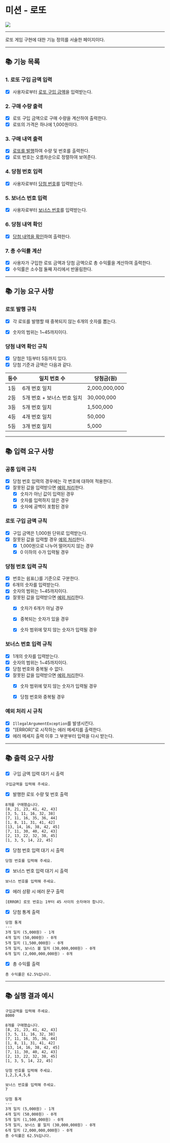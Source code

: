 # 미션 - 로또

![](https://img.shields.io/badge/precourse-week3-white.svg)

---

로또 게임 구현에 대한 기능 정의를 서술한 페이지이다.

---

## 📚 기능 목록

### 1. 로또 구입 금액 입력

+ [x] 사용자로부터 [로또 구입 금액](#로또-구입-금액-규칙)을 입력받는다.

### 2. 구매 수량 출력
+ [x] 로또 구입 금액으로 구매 수량을 계산하여 출력한다.
+ [x] 로또의 가격은 하나에 1,000원이다.

### 3. 구매 내역 출력

+ [x] [로또를 발행](#로또-발행-규칙)하여 수량 및 번호를 출력한다.
+ [x] 로또 번호는 오름차순으로 정렬하여 보여준다.

### 4. 당첨 번호 입력

+ [x] 사용자로부터 [당첨 번호](#당첨-번호-입력-규칙)를 입력받는다.

### 5. 보너스 번호 입력

+ [x] 사용자로부터 [보너스 번호](#보너스-번호-입력-규칙)를 입력받는다.

### 6. 당첨 내역 확인

+ [x] [당첨 내역을 확인](#당첨-내역-확인-규칙)하여 출력한다.

### 7. 총 수익률 계산

+ [x] 사용자가 구입한 로또 금액과 당첨 금액으로 총 수익률을 계산하여 출력한다.
+ [x] 수익률은 소수점 둘째 자리에서 반올림한다.
---


## 📚 기능 요구 사항


### 로또 발행 규칙
+ [x] 각 로또를 발행할 때 중복되지 않는 6개의 숫자를 뽑는다.
+ [x] 숫자의 범위는 1~45까지이다.


### 당첨 내역 확인 규칙

+ [x] 당첨은 1등부터 5등까지 있다.
+ [x] 당첨 기준과 금액은 다음과 같다.

| 등수 | 일치 번호 수 | 당첨금(원) |
|----|--------|--------------|
| 1등 |6개 번호 일치| 2,000,000,000|
| 2등 |5개 번호 + 보너스 번호 일치|30,000,000|
| 3등 |5개 번호 일치|1,500,000|
| 4등 |4개 번호 일치|50,000|
| 5등 |3개 번호 일치|5,000|

---

## 📚 입력 요구 사항

### 공통 입력 규칙
+ [x] 당첨 번호 입력의 경우에는 각 번호에 대하여 적용한다.
+ [x] 잘못된 값을 입력받으면 [예외 처리](#예외-처리-시-규칙)한다.
  + [x] 숫자가 아닌 값이 입력된 경우
  + [x] 숫자를 입력하지 않은 경우
  + [x] 숫자에 공백이 포함된 경우

### 로또 구입 금액 규칙

+ [x] 구입 금액은 1,000원 단위로 입력받는다.
+ [x] 잘못된 값을 입력할 경우 [예외 처리](#예외-처리-시-규칙)한다.
  + [x] 1,000원으로 나누어 떨어지지 않는 경우
  + [x] 0 이하의 수가 입력될 경우

### 당첨 번호 입력 규칙

+ [x] 번호는 쉼표(,)를 기준으로 구분한다.
+ [x] 6개의 숫자를 입력받는다.
+ [x] 숫자의 범위는 1~45까지이다.
+ [x] 잘못된 값을 입력받으면 [예외 처리](#예외-처리-시-규칙)한다.
    + [x] 숫자가 6개가 아닐 경우
    + [x] 중복되는 숫자가 있을 경우
    + [x] 숫자 범위에 맞지 않는 숫자가 입력될 경우


### 보너스 번호 입력 규칙

+ [x] 1개의 숫자를 입력받는다.
+ [x] 숫자의 범위는 1~45까지이다.
+ [x] 당첨 번호와 중복될 수 없다.
+ [x] 잘못된 값을 입력받으면 [예외 처리](#예외-처리-시-규칙)한다.
  + [x] 숫자 범위에 맞지 않는 숫자가 입력될 경우
  + [x] 당첨 번호와 중복될 경우


### 예외 처리 시 규칙

+ [x] ```IllegalArgumentException```를 발생시킨다.
+ [x] "[ERROR]"로 시작하는 에러 메세지를 출력한다.
+ [x] 에러 메세지 출력 이후 그 부분부터 입력을 다시 받는다.

---

## 📚 출력 요구 사항

+ [x]  구입 금액 입력 대기 시 출력

```
구입금액을 입력해 주세요.
```

+ [x] 발행한 로또 수량 및 번호 출력

```
8개를 구매했습니다.
[8, 21, 23, 41, 42, 43] 
[3, 5, 11, 16, 32, 38] 
[7, 11, 16, 35, 36, 44] 
[1, 8, 11, 31, 41, 42] 
[13, 14, 16, 38, 42, 45] 
[7, 11, 30, 40, 42, 43] 
[2, 13, 22, 32, 38, 45] 
[1, 3, 5, 14, 22, 45]
```

+ [x] 당첨 번호 입력 대기 시 출력

```
당첨 번호를 입력해 주세요.
```

+ [x] 보너스 번호 입력 대기 시 출력

```
보너스 번호를 입력해 주세요.
```

+ [x] 에러 상황 시 에러 문구 출력

```
[ERROR] 로또 번호는 1부터 45 사이의 숫자여야 합니다.
```

+ [x] 당첨 통계 출력

```
당첨 통계
---
3개 일치 (5,000원) - 1개
4개 일치 (50,000원) - 0개
5개 일치 (1,500,000원) - 0개
5개 일치, 보너스 볼 일치 (30,000,000원) - 0개
6개 일치 (2,000,000,000원) - 0개
```
+ [x] 총 수익률 출력

```
총 수익률은 62.5%입니다.
```
---

## 📚 실행 결과 예시

```
구입금액을 입력해 주세요.
8000

8개를 구매했습니다.
[8, 21, 23, 41, 42, 43] 
[3, 5, 11, 16, 32, 38] 
[7, 11, 16, 35, 36, 44] 
[1, 8, 11, 31, 41, 42] 
[13, 14, 16, 38, 42, 45] 
[7, 11, 30, 40, 42, 43] 
[2, 13, 22, 32, 38, 45] 
[1, 3, 5, 14, 22, 45]

당첨 번호를 입력해 주세요.
1,2,3,4,5,6

보너스 번호를 입력해 주세요.
7

당첨 통계
---
3개 일치 (5,000원) - 1개
4개 일치 (50,000원) - 0개
5개 일치 (1,500,000원) - 0개
5개 일치, 보너스 볼 일치 (30,000,000원) - 0개
6개 일치 (2,000,000,000원) - 0개
총 수익률은 62.5%입니다.
```